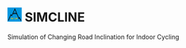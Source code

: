# <img src="https://github.com/Berg0162/simcline/blob/master/images/SC_logo.png" width="32" height="32" alt="SIMCLINE Icon"> SIMCLINE 
Simulation of Changing Road Inclination for Indoor Cycling


